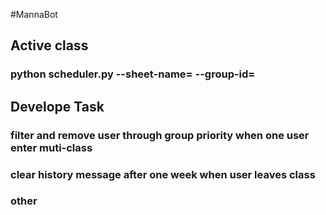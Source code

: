 #MannaBot

## Active class
### python scheduler.py --sheet-name= --group-id=


## Develope Task

### filter and remove user through group priority when one user enter muti-class
### clear history message after one week when user leaves class
### other
